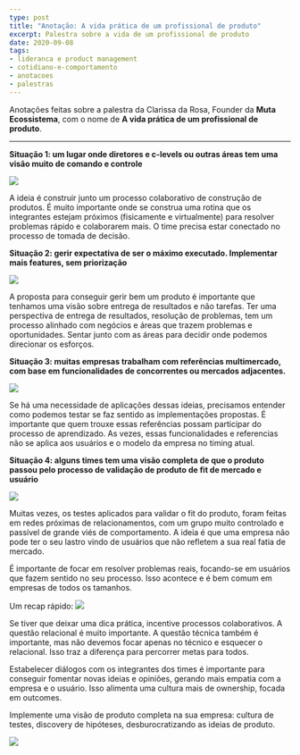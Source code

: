 ```yaml
---
type: post
title: "Anotação: A vida prática de um profissional de produto"
excerpt: Palestra sobre a vida de um profissional de produto
date: 2020-09-08
tags:
- lideranca e product management
- cotidiano-e-comportamento
- anotacoes
- palestras
---
```



Anotações feitas sobre a palestra da Clarissa da Rosa, Founder da **Muta Ecossistema**, com o nome de  **A vida prática de um profissional de produto**. 

---

**Situação 1: um lugar onde diretores e c-levels ou outras áreas tem uma visão muito de comando e controle**

![](/images/uploads/vida-pratica-profissional-produto/7FCB3EA6-3BFE-4236-B284-ABDC1CA6C1DE.png)

A ideia é construir junto um processo colaborativo de construção de produtos. É muito importante onde se construa uma rotina que os integrantes estejam próximos (fisicamente e virtualmente) para resolver problemas rápido e colaborarem mais. O time precisa estar conectado no processo de tomada de decisão.

**Situação 2: gerir expectativa de ser o máximo executado. Implementar mais features, sem priorização**

![](/images/uploads/vida-pratica-profissional-produto/39193FE9-4A1C-4F0C-8F67-466FAA1F9374.png)

A proposta para conseguir gerir bem um produto é importante que tenhamos uma visão sobre entrega de resultados e não tarefas. Ter uma perspectiva de entrega de resultados, resolução de problemas, tem um processo alinhado com negócios e áreas que trazem problemas e oportunidades. Sentar junto com as áreas para decidir onde podemos direcionar os esforços. 

**Situação 3: muitas empresas trabalham com referências multimercado, com base em funcionalidades de concorrentes ou mercados adjacentes.**

![](/images/uploads/vida-pratica-profissional-produto/9439DFAA-3E33-4105-BE09-0F9E4B0F87AB.png)

Se há uma necessidade de aplicações dessas ideias, precisamos entender como podemos testar se faz sentido as implementações propostas. É importante que quem trouxe essas referências possam participar do processo de aprendizado. As vezes, essas funcionalidades e referencias não se aplica aos usuários e o modelo da empresa no timing atual. 

**Situação 4: alguns times tem uma visão completa de que o produto passou pelo processo de validação de produto de fit de mercado e usuário**

![](/images/uploads/vida-pratica-profissional-produto/7E5A2AA2-5862-4DFA-AE5C-22EE46920B22.png)

Muitas vezes, os testes aplicados para validar o fit do produto, foram feitas em redes próximas de relacionamentos, com um grupo muito controlado e passível de grande viés de comportamento. A ideia é que uma empresa não pode ter o seu lastro vindo de usuários que não refletem a sua real fatia de mercado.

É importante de focar em resolver problemas reais, focando-se em usuários que fazem sentido no seu processo. Isso acontece e é bem comum em empresas de todos os tamanhos.

Um recap rápido:
![](/images/uploads/vida-pratica-profissional-produto/9E3B6FDE-9639-47BC-861B-EE83ABFE068B.png)

Se tiver que deixar uma dica prática, incentive processos colaborativos. A questão relacional é muito importante. A questão técnica também é importante, mas não devemos focar apenas no técnico e esquecer o relacional. Isso traz a diferença para percorrer metas para todos.

Estabelecer diálogos com os integrantes dos times é importante para conseguir fomentar novas ideias e opiniões, gerando mais empatia com a empresa e o usuário. Isso alimenta uma cultura mais de ownership, focada em outcomes.

Implemente uma visão de produto completa na sua empresa: cultura de testes, discovery de hipóteses, desburocratizando as ideias de produto.

![](/images/uploads/vida-pratica-profissional-produto/28A49489-DBE5-4017-B6AA-FBC38DCDB481.png)
